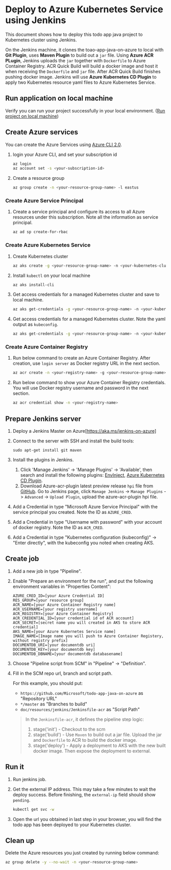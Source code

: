# Deploy to Azure Kubernetes Service using Jenkins

This document shows how to deploy this todo app java project to Kubernetes cluster using Jenkins.

On the Jenkins machine, it clones the toao-app-java-on-azure to local with **Git Plugin**, uses **Maven Plugin** to build out a `jar` file. 
Using **Azure ACR PLugin**, Jenkins uploads the `jar` together with `Dockerfile` to Azure Container Registry. ACR Quick Build will build a docker image and host it when receiving the `Dockerfile` and `jar` file. 
After ACR Quick Build finishes pushing docker image. Jenkins will use **Azure Kubernetes CD Plugin** to apply two Kubernetes resource yaml files to Azure Kubernetes Service.

## Run application on local machine
Verify you can run your project successfully in your local environment. ([Run project on local machine](../../README.md))

## Create Azure services

You can create the Azure Services using [Azure CLI 2.0](https://docs.microsoft.com/en-us/cli/azure/install-azure-cli?view=azure-cli-latest).

1. login your Azure CLI, and set your subscription id 
    
    ```bash
    az login
    az account set -s <your-subscription-id>
    ```

1. Create a resource group

    ```bash
    az group create -n <your-resource-group-name> -l eastus
    ```

### Create Azure Service Principal

1. Create a service principal  and configure its access to all Azure resources under this subscription. Note all the information as service principal.

   ```bash
   az ad sp create-for-rbac
   ```
    
### Create Azure Kubernetes Service

1. Create Kubernetes cluster

    ```bash
    az aks create -g <your-resource-group-name> -n <your-kubernetes-cluster-name> --generate-ssh-keys
    ```

1. Install `kubectl` on your local machine

   ```bash
   az aks install-cli
   ```

1. Get access credentials for a managed Kubernetes cluster and save to local machine.

    ```bash
    az aks get-credentials -g <your-resource-group-name> -n <your-kubernetes-cluster-name>
    ```

1. Get access credentials for a managed Kubernetes cluster. Note the yaml output as `kubeconfig`.

    ```bash
    az aks get-credentials -g <your-resource-group-name> -n <your-kubernetes-cluster-name> -f -
    ```

### Create Azure Container Registry
1. Run below command to create an Azure Container Registry.
After creation, use `login server` as Docker registry URL in the next section.

   ```bash
   az acr create -n <your-registry-name> -g <your-resource-group-name>
   ```

1. Run below command to show your Azure Container Registry credentials.
You will use Docker registry username and password in the next section.

    ```bash
    az acr credential show -n <your-registry-name>
    ```

## Prepare Jenkins server
1. Deploy a Jenkins Master on Azure[https://aka.ms/jenkins-on-azure]

1. Connect to the server with SSH and install the build tools:
   
   ```
   sudo apt-get install git maven
   ```

1. Install the plugins in Jenkins. 

   1. Click 'Manage Jenkins' -> 'Manage Plugins' -> 'Available', 
      then search and install the following plugins: [EnvInject](https://wiki.jenkins.io/display/JENKINS/EnvInject+Plugin), [Azure Kubernetes CD Plugin](https://wiki.jenkins.io/display/JENKINS/Azure+Container+Service+Plugin).
   1. Download Azure-acr-plugin latest preview release `hpi` file from [GitHub](https://github.com/Azure/azure-acr-plugin/releases).
      Go to Jenkins page, click `Manage Jenkins` -> `Manage Plugins` -> `Advanced` -> `Upload Plugin`,
      upload the azure-acr-plugin hpi file.

1. Add a Credential in type "Microsoft Azure Service Principal" with the service principal you created. Note the ID as `AZURE_CRED`.

1. Add a Credential in type "Username with password" with your account of docker registry. Note the ID as `ACR_CRED`.

1. Add a Credential in type "Kubernetes configuration (kubeconfig)" -> "Enter directly", with the kubeconfig you noted when creating AKS.


## Create job
1. Add a new job in type "Pipeline".

1. Enable "Prepare an environment for the run", and put the following environment variables in "Properties Content":
    ```
    AZURE_CRED_ID=[your Azure Credential ID]
    RES_GROUP=[your resource group]
    ACR_NAME=[your Azure Container Registry name]
    ACR_USERNAME=[your registry username]
    ACR_REGISTRY=[your Azure Container Registry]
    ACR_CREDENTIAL_ID=[your credential id of ACR account]
    ACR_SECRET=[secret name you will created in AKS to store ACR credential]
    AKS_NAME=[your Azure Kubernetes Service name]
    IMAGE_NAME=[Image name you will push to Azure Container Registery, without registry prefix]
    DOCUMENTDB_URI=[your documentdb uri]
    DOCUMENTDB_KEY=[your documentdb key]
    DOCUMENTDB_DBNAME=[your documentdb databasename]
    ```

1. Choose "Pipeline script from SCM" in "Pipeline" -> "Definition".

1. Fill in the SCM repo url, branch and script path.

   For this example, you should put:   
   * `https://github.com/Microsoft/todo-app-java-on-azure` as "Repository URL"
   * `*/master` as "Branches to build"
   * `doc/resources/jenkins/Jenkinsfile-acr` as "Script Path"

   > In the `Jenkinsfile-acr`, it defines the pipeline step logic:
   > 1. stage('init') - Checkout to the scm
   > 1. stage('build') - Use `Maven` to build out a jar file. Upload the jar and `Dockerfile` to ACR to build the docker image.
   > 1. stage('deploy') - Apply a deployment to AKS with the new built docker image. Then expose the deployment to external.

## Run it
1. Run jenkins job.

1. Get the external IP address. This may take a few minutes to wait the deploy success. Before finishing, the `external-ip` field should show `pending`.

    ```bash
    kubectl get svc -w
    ```

1. Open the url you obtained in last step in your browser, you will find the todo app has been deployed to your Kubernetes cluster. 

## Clean up

Delete the Azure resources you just created by running below command:

```bash
az group delete -y --no-wait -n <your-resource-group-name>
```
